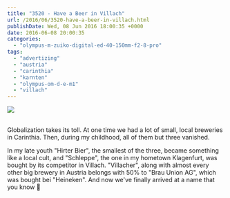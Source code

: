 ```yaml
---
title: "3520 - Have a Beer in Villach"
url: /2016/06/3520-have-a-beer-in-villach.html
publishDate: Wed, 08 Jun 2016 18:00:35 +0000
date: 2016-06-08 20:00:35
categories: 
  - "olympus-m-zuiko-digital-ed-40-150mm-f2-8-pro"
tags: 
  - "advertizing"
  - "austria"
  - "carinthia"
  - "karnten"
  - "olympus-om-d-e-m1"
  - "villach"
---
```

<div class="container">
<div class="center"><a target="_blank" href="https://d25zfm9zpd7gm5.cloudfront.net/1200x1200/2016/20160320_140156_lr.jpg"><img class="webfeedsFeaturedVisual" src="https://d25zfm9zpd7gm5.cloudfront.net/0600x0600/2016/20160320_140156_lr.jpg" /></a></div>
</div>
<br />

Globalization takes its toll. At one time we had a lot of small, local breweries in Carinthia. Then, during my childhood, all of them but three vanished. 

<a target="_blank" href="https://d25zfm9zpd7gm5.cloudfront.net/1200x1200/2016/20160320_140318_lr.jpg"><img style="margin: 0pt 0px 0pt 10px; float: right;" src="https://d25zfm9zpd7gm5.cloudfront.net/0150x0150/2016/20160320_140318_lr.jpg" alt="" border="0" /></a> In my late youth "Hirter Bier", the smallest of the three, became something like a local cult, and "Schleppe", the one in my hometown Klagenfurt, was bought by its competitor in Villach. "Villacher", along with almost every other big brewery in Austria belongs with 50% to "Brau Union AG", which was bought bei "Heineken". And now we've finally arrived at a name that you know 🙂 

